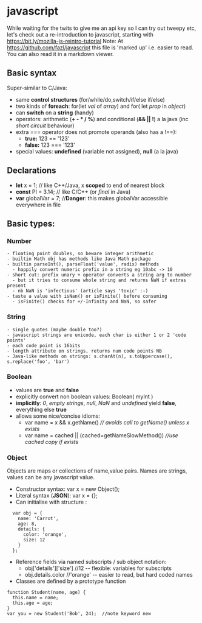 # javascript

While waiting for the twits to give me an api key so I can try out tweepy etc, let's check out a re-introduction to javascript, starting with https://bit.ly/mozilla-js-reintro-tutorial
Note: At https://github.com/fazl/javascript this file is 'marked up' i.e. easier to read.  You can also read it in a markdown viewer.

## Basic syntax
Super-similar to C/Java:
- same **control structures** (for/while/do,switch/if/else if/else)
- two kinds of **foreach**: for(let _val_ of _array_) and for( let _prop_ in _object_)
- can **switch** on a **string** (handy)
- operators: arithmetic (**+ - * / %**) and conditional (**&& || !**) a la java (inc _short circuit_ behaviour)
- extra === operator does not promote operands (also has a !==):
  - **true:** 123 == '123' 
  - **false:** 123 === '123' 
- special values: **undefined** (variable not assigned), **null** (a la java)

## Declarations
  
  - **let** x = 1; // like C++/Java, x **scoped** to end of nearest block
  - **const** PI = 3.14; // like C/C++  (or _final_ in Java)
  - **var** globalVar = 7; //**Danger**: this makes globalVar accessible everywhere in file

## Basic types:

### Number 
  
    - floating point doubles, so beware integer arithmetic
    - builtin Math obj has methods like Java Math package
    - builtin parseInt(), parseFloat('value', radix) methods 
      - happily convert numeric prefix in a string eg 10abc -> 10
    - short cut: prefix unary + operator converts a string arg to number
      - but it tries to consume whole string and returns NaN if extras present
      - nb NaN is 'infectious' (article says 'toxic' :-)
    - taste a value with isNan() or isFinite() before consuming
      - isFinite() checks for +/-Infinity and NaN, so safer
  
### String
  
    - single quotes (maybe double too?)
    - javascript strings are unicode, each char is either 1 or 2 'code points'
    - each code point is 16bits
    - length attribute on strings, returns num code points NB
    - Java-like methods on strings: s.charAt(n), s.toUppercase(), s.replace('foo', 'bar')
  
### Boolean
  - values are **true** and **false**
  - explicitly convert non boolean values: Boolean( myInt )
  - **implicitly**: _0_, _empty strings_, _null_, _NaN_ and _undefined_ yield **false**, everything else **true**
  - allows some nice/concise idioms:
    - var name = x && x.getName() _// avoids call to getName() unless x exists_
    - var name = cached || (cached=getNameSlowMethod()) _//use cached copy if exists_

### Object
Objects are maps or collections of name,value pairs. Names are strings, values can be any javascript value.

- Constructor syntax: var x = new Object();
- Literal syntax (**JSON**): var x = {};  
- Can initialise with structure :
```
  var obj = {
    name: 'Carrot',
    age: 8,
    details: {
      color: 'orange',
      size: 12
    }
  };
```
- Reference fields via named subscripts / sub object notation:
  - obj['details']['size'] //12   -- flexible: variables for subscripts
  - obj.details.color //'orange'  -- easier to read, but hard coded names
- Classes are defined by a prototype function    
```
function Student(name, age) {
  this.name = name;
  this.age = age;
}
var you = new Student('Bob', 24);  //note keyword new
    
    
